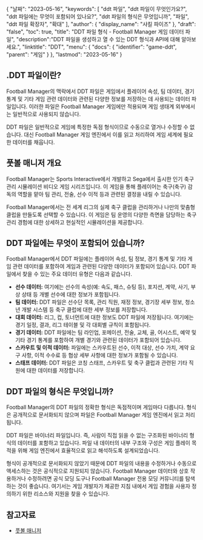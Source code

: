 {
"날짜": "2023-05-16",
  "keywords": [
"ddt 파일",
"ddt 파일이 무엇인가요?",
"ddt 파일에는 무엇이 포함되어 있나요?",
"ddt 파일의 형식은 무엇입니까",
"파일",
"ddt 파일 확장자",
"확대"
],
  "author": {
"display_name": "샤킬 파이즈"
},
"draft": "false",
"toc": true,
"title": "DDT 파일 형식 - Football Manager 게임 데이터 파일",
  "description":"DDT 파일을 생성하고 열 수 있는 DDT 형식과 API에 대해 알아보세요.",
"linktitle": "DDT",
  "menu": {
    "docs": {
      "identifier": "game-ddt",
"parent": "게임"
}
},
"lastmod": "2023-05-16"
}

## .DDT 파일이란?

Football Manager의 맥락에서 DDT 파일은 게임에서 플레이어 속성, 팀 데이터, 경기 통계 및 기타 게임 관련 데이터와 관련된 다양한 정보를 저장하는 데 사용되는 데이터 파일입니다. 이러한 파일은 Football Manager 게임에만 적용되며 게임 생태계 외부에서는 일반적으로 사용되지 않습니다.

DDT 파일은 일반적으로 게임에 특정한 독점 형식이므로 수동으로 열거나 수정할 수 없습니다. 대신 Football Manager 게임 엔진에서 이를 읽고 처리하여 게임 세계에 필요한 데이터를 채웁니다.

## 풋볼 매니저 개요

Football Manager는 Sports Interactive에서 개발하고 Sega에서 출시한 인기 축구 관리 시뮬레이션 비디오 게임 시리즈입니다. 이 게임을 통해 플레이어는 축구(축구) 감독의 역할을 맡아 팀 관리, 전술, 선수 이적 등과 관련된 결정을 내릴 수 있습니다.

Football Manager에서는 전 세계 리그의 실제 축구 클럽을 관리하거나 나만의 맞춤형 클럽을 만들도록 선택할 수 있습니다. 이 게임은 팀 운영의 다양한 측면을 담당하는 축구 관리 경험에 대한 상세하고 현실적인 시뮬레이션을 제공합니다.

## DDT 파일에는 무엇이 포함되어 있습니까?

Football Manager에서 DDT 파일에는 플레이어 속성, 팀 정보, 경기 통계 및 기타 게임 관련 데이터를 포함하여 게임과 관련된 다양한 데이터가 포함되어 있습니다. DDT 파일에서 찾을 수 있는 주요 데이터 유형은 다음과 같습니다.

- **선수 데이터:** 여기에는 선수의 속성(예: 속도, 패스, 슈팅 등), 포지션, 계약, 사기, 부상 상태 등 개별 선수에 대한 정보가 포함됩니다.
- **팀 데이터:** DDT 파일은 선수단 목록, 관리 직원, 재정 정보, 경기장 세부 정보, 청소년 개발 시스템 등 축구 클럽에 대한 세부 정보를 저장합니다.
- **대회 데이터:** 리그, 컵, 토너먼트에 대한 정보도 DDT 파일에 저장됩니다. 여기에는 경기 일정, 결과, 리그 테이블 및 각 대회별 규칙이 포함됩니다.
- **경기 데이터:** DDT 파일에는 팀 라인업, 포메이션, 전술, 교체, 골, 어시스트, 예약 및 기타 경기 통계를 포함하여 개별 경기와 관련된 데이터가 포함되어 있습니다.
- **스카우트 및 이적 데이터:** 파일에는 스카우트된 선수, 이적 대상, 선수 가치, 계약 요구 사항, 이적 수수료 등 협상 세부 사항에 대한 정보가 포함될 수 있습니다.
- **스태프 데이터:** DDT 파일은 코칭 스태프, 스카우트 및 축구 클럽과 관련된 기타 직원에 대한 데이터를 저장합니다.

## DDT 파일의 형식은 무엇입니까?

Football Manager의 DDT 파일의 정확한 형식은 독점적이며 게임마다 다릅니다. 형식은 공개적으로 문서화되지 않으며 파일은 Football Manager 게임 엔진에서 읽고 처리됩니다.

DDT 파일은 바이너리 파일입니다. 즉, 사람이 직접 읽을 수 없는 구조화된 바이너리 형식의 데이터를 포함하고 있습니다. 파일 내 데이터의 내부 구조와 구성은 게임 플레이 목적을 위해 게임 엔진에서 효율적으로 읽고 해석하도록 설계되었습니다.

형식이 공개적으로 문서화되지 않았기 때문에 DDT 파일의 내용을 수정하거나 수동으로 액세스하는 것은 공식적으로 지원되지 않습니다. Football Manager 데이터와 상호 작용하거나 수정하려면 공식 모딩 도구나 Football Manager 전용 모딩 커뮤니티를 탐색하는 것이 좋습니다. 여기서는 게임 개발자가 제공한 지침 내에서 게임 경험을 사용자 정의하기 위한 리소스와 지원을 찾을 수 있습니다.

## 참고자료
* [풋볼 매니저](https://en.wikipedia.org/wiki/Football_Manager)

